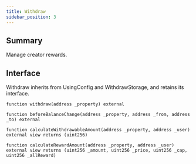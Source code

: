 ```yaml
---
title: Withdraw
sidebar_position: 3
---
```


## Summary

Manage creator rewards.

## Interface

Withdraw inherits from UsingConfig and WithdrawStorage, and retains its interface.

`function withdraw(address _property) external`

`function beforeBalanceChange(address _property, address _from, address _to) external`

`function calculateWithdrawableAmount(address _property, address _user) external view returns (uint256)`

`function calculateRewardAmount(address _property, address _user) external view returns (uint256 _amount, uint256 _price, uint256 _cap, uint256 _allReward)`
